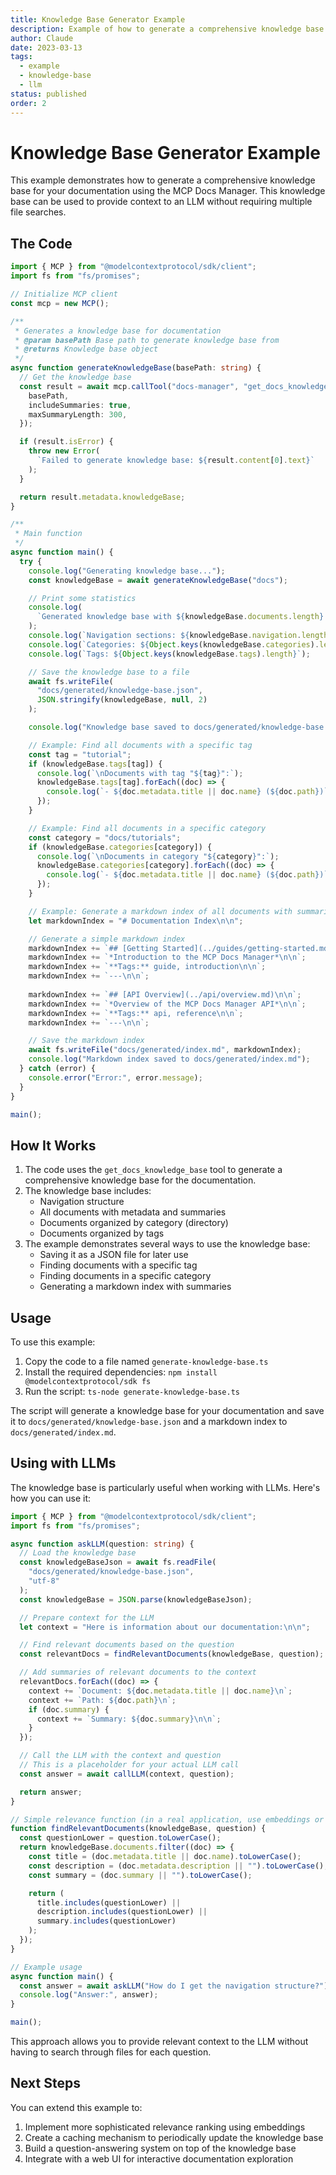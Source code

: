 ```yaml
---
title: Knowledge Base Generator Example
description: Example of how to generate a comprehensive knowledge base for documentation
author: Claude
date: 2023-03-13
tags:
  - example
  - knowledge-base
  - llm
status: published
order: 2
---
```


# Knowledge Base Generator Example

This example demonstrates how to generate a comprehensive knowledge base for your documentation using the MCP Docs Manager. This knowledge base can be used to provide context to an LLM without requiring multiple file searches.

## The Code

```typescript
import { MCP } from "@modelcontextprotocol/sdk/client";
import fs from "fs/promises";

// Initialize MCP client
const mcp = new MCP();

/**
 * Generates a knowledge base for documentation
 * @param basePath Base path to generate knowledge base from
 * @returns Knowledge base object
 */
async function generateKnowledgeBase(basePath: string) {
  // Get the knowledge base
  const result = await mcp.callTool("docs-manager", "get_docs_knowledge_base", {
    basePath,
    includeSummaries: true,
    maxSummaryLength: 300,
  });

  if (result.isError) {
    throw new Error(
      `Failed to generate knowledge base: ${result.content[0].text}`
    );
  }

  return result.metadata.knowledgeBase;
}

/**
 * Main function
 */
async function main() {
  try {
    console.log("Generating knowledge base...");
    const knowledgeBase = await generateKnowledgeBase("docs");

    // Print some statistics
    console.log(
      `Generated knowledge base with ${knowledgeBase.documents.length} documents`
    );
    console.log(`Navigation sections: ${knowledgeBase.navigation.length}`);
    console.log(`Categories: ${Object.keys(knowledgeBase.categories).length}`);
    console.log(`Tags: ${Object.keys(knowledgeBase.tags).length}`);

    // Save the knowledge base to a file
    await fs.writeFile(
      "docs/generated/knowledge-base.json",
      JSON.stringify(knowledgeBase, null, 2)
    );

    console.log("Knowledge base saved to docs/generated/knowledge-base.json");

    // Example: Find all documents with a specific tag
    const tag = "tutorial";
    if (knowledgeBase.tags[tag]) {
      console.log(`\nDocuments with tag "${tag}":`);
      knowledgeBase.tags[tag].forEach((doc) => {
        console.log(`- ${doc.metadata.title || doc.name} (${doc.path})`);
      });
    }

    // Example: Find all documents in a specific category
    const category = "docs/tutorials";
    if (knowledgeBase.categories[category]) {
      console.log(`\nDocuments in category "${category}":`);
      knowledgeBase.categories[category].forEach((doc) => {
        console.log(`- ${doc.metadata.title || doc.name} (${doc.path})`);
      });
    }

    // Example: Generate a markdown index of all documents with summaries
    let markdownIndex = "# Documentation Index\n\n";

    // Generate a simple markdown index
    markdownIndex += `## [Getting Started](../guides/getting-started.md)\n\n`;
    markdownIndex += `*Introduction to the MCP Docs Manager*\n\n`;
    markdownIndex += `**Tags:** guide, introduction\n\n`;
    markdownIndex += `---\n\n`;
    
    markdownIndex += `## [API Overview](../api/overview.md)\n\n`;
    markdownIndex += `*Overview of the MCP Docs Manager API*\n\n`;
    markdownIndex += `**Tags:** api, reference\n\n`;
    markdownIndex += `---\n\n`;

    // Save the markdown index
    await fs.writeFile("docs/generated/index.md", markdownIndex);
    console.log("Markdown index saved to docs/generated/index.md");
  } catch (error) {
    console.error("Error:", error.message);
  }
}

main();
```

## How It Works

1. The code uses the `get_docs_knowledge_base` tool to generate a comprehensive knowledge base for the documentation.
2. The knowledge base includes:
   - Navigation structure
   - All documents with metadata and summaries
   - Documents organized by category (directory)
   - Documents organized by tags
3. The example demonstrates several ways to use the knowledge base:
   - Saving it as a JSON file for later use
   - Finding documents with a specific tag
   - Finding documents in a specific category
   - Generating a markdown index with summaries

## Usage

To use this example:

1. Copy the code to a file named `generate-knowledge-base.ts`
2. Install the required dependencies: `npm install @modelcontextprotocol/sdk fs`
3. Run the script: `ts-node generate-knowledge-base.ts`

The script will generate a knowledge base for your documentation and save it to `docs/generated/knowledge-base.json` and a markdown index to `docs/generated/index.md`.

## Using with LLMs

The knowledge base is particularly useful when working with LLMs. Here's how you can use it:

```typescript
import { MCP } from "@modelcontextprotocol/sdk/client";
import fs from "fs/promises";

async function askLLM(question: string) {
  // Load the knowledge base
  const knowledgeBaseJson = await fs.readFile(
    "docs/generated/knowledge-base.json",
    "utf-8"
  );
  const knowledgeBase = JSON.parse(knowledgeBaseJson);

  // Prepare context for the LLM
  let context = "Here is information about our documentation:\n\n";

  // Find relevant documents based on the question
  const relevantDocs = findRelevantDocuments(knowledgeBase, question);

  // Add summaries of relevant documents to the context
  relevantDocs.forEach((doc) => {
    context += `Document: ${doc.metadata.title || doc.name}\n`;
    context += `Path: ${doc.path}\n`;
    if (doc.summary) {
      context += `Summary: ${doc.summary}\n\n`;
    }
  });

  // Call the LLM with the context and question
  // This is a placeholder for your actual LLM call
  const answer = await callLLM(context, question);

  return answer;
}

// Simple relevance function (in a real application, use embeddings or better search)
function findRelevantDocuments(knowledgeBase, question) {
  const questionLower = question.toLowerCase();
  return knowledgeBase.documents.filter((doc) => {
    const title = (doc.metadata.title || doc.name).toLowerCase();
    const description = (doc.metadata.description || "").toLowerCase();
    const summary = (doc.summary || "").toLowerCase();

    return (
      title.includes(questionLower) ||
      description.includes(questionLower) ||
      summary.includes(questionLower)
    );
  });
}

// Example usage
async function main() {
  const answer = await askLLM("How do I get the navigation structure?");
  console.log("Answer:", answer);
}

main();
```

This approach allows you to provide relevant context to the LLM without having to search through files for each question.

## Next Steps

You can extend this example to:

1. Implement more sophisticated relevance ranking using embeddings
2. Create a caching mechanism to periodically update the knowledge base
3. Build a question-answering system on top of the knowledge base
4. Integrate with a web UI for interactive documentation exploration
